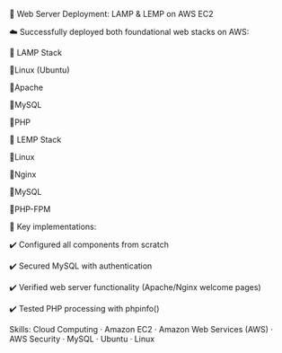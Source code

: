 🚀 Web Server Deployment: LAMP & LEMP on AWS EC2

☁️ Successfully deployed both foundational web stacks on AWS:

🐧 LAMP Stack

🔹Linux (Ubuntu) 

🔹Apache 

🔹MySQL 

🔹PHP


🐧 LEMP Stack

🔹Linux 

🔹Nginx 

🔹MySQL 

🔹PHP-FPM


🌟 Key implementations:

✔️ Configured all components from scratch

✔️ Secured MySQL with authentication

✔️ Verified web server functionality (Apache/Nginx welcome pages)

✔️ Tested PHP processing with phpinfo()

Skills: Cloud Computing · Amazon EC2 · Amazon Web Services (AWS) · AWS Security · MySQL · Ubuntu · Linux
